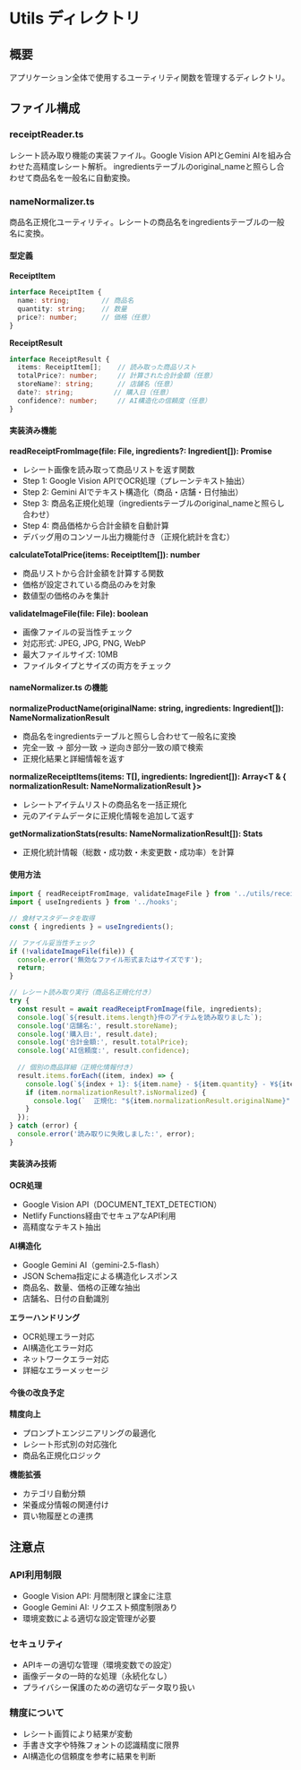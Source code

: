 # Utils ディレクトリ

## 概要
アプリケーション全体で使用するユーティリティ関数を管理するディレクトリ。

## ファイル構成

### receiptReader.ts
レシート読み取り機能の実装ファイル。Google Vision APIとGemini AIを組み合わせた高精度レシート解析。
ingredientsテーブルのoriginal_nameと照らし合わせて商品名を一般名に自動変換。

### nameNormalizer.ts
商品名正規化ユーティリティ。レシートの商品名をingredientsテーブルの一般名に変換。

#### 型定義

**ReceiptItem**
```typescript
interface ReceiptItem {
  name: string;        // 商品名
  quantity: string;    // 数量
  price?: number;      // 価格（任意）
}
```

**ReceiptResult**
```typescript
interface ReceiptResult {
  items: ReceiptItem[];    // 読み取った商品リスト
  totalPrice?: number;     // 計算された合計金額（任意）
  storeName?: string;      // 店舗名（任意）
  date?: string;          // 購入日（任意）
  confidence?: number;     // AI構造化の信頼度（任意）
}
```

#### 実装済み機能

**readReceiptFromImage(file: File, ingredients?: Ingredient[]): Promise<ReceiptResult>**
- レシート画像を読み取って商品リストを返す関数
- Step 1: Google Vision APIでOCR処理（プレーンテキスト抽出）
- Step 2: Gemini AIでテキスト構造化（商品・店舗・日付抽出）
- Step 3: 商品名正規化処理（ingredientsテーブルのoriginal_nameと照らし合わせ）
- Step 4: 商品価格から合計金額を自動計算
- デバッグ用のコンソール出力機能付き（正規化統計を含む）

**calculateTotalPrice(items: ReceiptItem[]): number**
- 商品リストから合計金額を計算する関数
- 価格が設定されている商品のみを対象
- 数値型の価格のみを集計

**validateImageFile(file: File): boolean**
- 画像ファイルの妥当性チェック
- 対応形式: JPEG, JPG, PNG, WebP
- 最大ファイルサイズ: 10MB
- ファイルタイプとサイズの両方をチェック

#### nameNormalizer.ts の機能

**normalizeProductName(originalName: string, ingredients: Ingredient[]): NameNormalizationResult**
- 商品名をingredientsテーブルと照らし合わせて一般名に変換
- 完全一致 → 部分一致 → 逆向き部分一致の順で検索
- 正規化結果と詳細情報を返す

**normalizeReceiptItems<T>(items: T[], ingredients: Ingredient[]): Array<T & { normalizationResult: NameNormalizationResult }>**
- レシートアイテムリストの商品名を一括正規化
- 元のアイテムデータに正規化情報を追加して返す

**getNormalizationStats(results: NameNormalizationResult[]): Stats**
- 正規化統計情報（総数・成功数・未変更数・成功率）を計算

#### 使用方法

```typescript
import { readReceiptFromImage, validateImageFile } from '../utils/receiptReader';
import { useIngredients } from '../hooks';

// 食材マスタデータを取得
const { ingredients } = useIngredients();

// ファイル妥当性チェック
if (!validateImageFile(file)) {
  console.error('無効なファイル形式またはサイズです');
  return;
}

// レシート読み取り実行（商品名正規化付き）
try {
  const result = await readReceiptFromImage(file, ingredients);
  console.log(`${result.items.length}件のアイテムを読み取りました`);
  console.log('店舗名:', result.storeName);
  console.log('購入日:', result.date);
  console.log('合計金額:', result.totalPrice);
  console.log('AI信頼度:', result.confidence);
  
  // 個別の商品詳細（正規化情報付き）
  result.items.forEach((item, index) => {
    console.log(`${index + 1}: ${item.name} - ${item.quantity} - ¥${item.price || '価格不明'}`);
    if (item.normalizationResult?.isNormalized) {
      console.log(`  正規化: "${item.normalizationResult.originalName}" → "${item.name}"`);
    }
  });
} catch (error) {
  console.error('読み取りに失敗しました:', error);
}
```

#### 実装済み技術

**OCR処理**
- Google Vision API（DOCUMENT_TEXT_DETECTION）
- Netlify Functions経由でセキュアなAPI利用
- 高精度なテキスト抽出

**AI構造化**
- Google Gemini AI（gemini-2.5-flash）
- JSON Schema指定による構造化レスポンス
- 商品名、数量、価格の正確な抽出
- 店舗名、日付の自動識別

**エラーハンドリング**
- OCR処理エラー対応
- AI構造化エラー対応
- ネットワークエラー対応
- 詳細なエラーメッセージ

#### 今後の改良予定

**精度向上**
- プロンプトエンジニアリングの最適化
- レシート形式別の対応強化
- 商品名正規化ロジック

**機能拡張**
- カテゴリ自動分類
- 栄養成分情報の関連付け
- 買い物履歴との連携

## 注意点

### API利用制限
- Google Vision API: 月間制限と課金に注意
- Google Gemini AI: リクエスト頻度制限あり
- 環境変数による適切な設定管理が必要

### セキュリティ
- APIキーの適切な管理（環境変数での設定）
- 画像データの一時的な処理（永続化なし）
- プライバシー保護のための適切なデータ取り扱い

### 精度について
- レシート画質により結果が変動
- 手書き文字や特殊フォントの認識精度に限界
- AI構造化の信頼度を参考に結果を判断